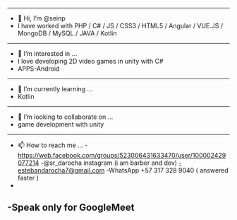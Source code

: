 --------------------------------------------------------------------------------------------------------------
- 👋 Hi, I’m @seinp
- I have worked with PHP / C# / JS / CSS3 / HTML5 / Angular / VUE.JS / MongoDB / MySQL / JAVA / Kotlin
--------------------------------------------------------------------------------------------------------------
- 👀 I’m interested in ...
- I love developing 2D video games in unity with C#
- APPS-Android
--------------------------------------------------------------------------------------------------------------
- 🌱 I’m currently learning ...
- Kotlin
--------------------------------------------------------------------------------------------------------------
- 💞️ I’m looking to collaborate on ...
- game development with unity
--------------------------------------------------------------------------------------------------------------
- 📫 How to reach me ...
-https://web.facebook.com/groups/523006431633470/user/100002429077214 
-@sr_darocha instagram (i am barber and dev)
-estebandarocha7@gmail.com
-WhatsApp +57 317 328 9040  ( answered faster )
-
-Speak only for GoogleMeet
--------------------------------------------------------------------------------------------------------------
<!---
seinp/seinp is a ✨ special ✨ repository because its `README.md` (this file) appears on your GitHub profile.
You can click the Preview link to take a look at your changes.
--->
